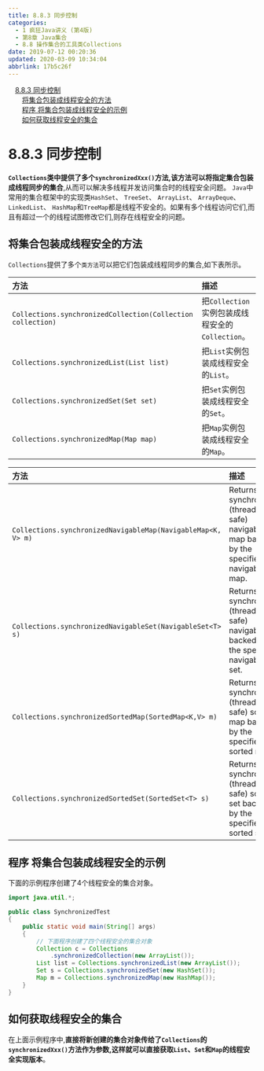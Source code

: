 ```yaml
---
title: 8.8.3 同步控制
categories: 
  - 1 疯狂Java讲义 (第4版)
  - 第8章 Java集合
  - 8.8 操作集合的工具类Collections
date: 2019-07-12 00:20:36
updated: 2020-03-09 10:34:04
abbrlink: 17b5c26f
---
```

<div id='my_toc'><a href="/JavaReadingNotes/17b5c26f/#8-8-3-同步控制" class="header_1">8.8.3 同步控制</a>&nbsp;<br><a href="/JavaReadingNotes/17b5c26f/#将集合包装成线程安全的方法" class="header_2">将集合包装成线程安全的方法</a>&nbsp;<br><a href="/JavaReadingNotes/17b5c26f/#程序-将集合包装成线程安全的示例" class="header_2">程序 将集合包装成线程安全的示例</a>&nbsp;<br><a href="/JavaReadingNotes/17b5c26f/#如何获取线程安全的集合" class="header_2">如何获取线程安全的集合</a>&nbsp;<br></div>
<style>.header_1{margin-left: 1em;}.header_2{margin-left: 2em;}.header_3{margin-left: 3em;}.header_4{margin-left: 4em;}.header_5{margin-left: 5em;}.header_6{margin-left: 6em;}</style>
<!--more-->
<script>if (navigator.platform.search('arm')==-1){document.getElementById('my_toc').style.display = 'none';}var e,p = document.getElementsByTagName('p');while (p.length>0) {e = p[0];e.parentElement.removeChild(e);}</script>

<!--end-->
# 8.8.3 同步控制 #
**`Collections`类中提供了多个`synchronizedXxx()`方法,该方法可以将指定集合包装成线程同步的集合**,从而可以解决多线程并发访问集合时的线程安全问题。
`Java`中常用的集合框架中的实现类`HashSet`、 `TreeSet`、 `ArrayList`、 `ArrayDeque`、 `LinkedList`、 `HashMap`和`TreeMap`都是线程不安全的。如果有多个线程访问它们,而且有超过一个的线程试图修改它们,则存在线程安全的问题。

## 将集合包装成线程安全的方法
`Collections`提供了多个`类方法`可以把它们包装成线程同步的集合,如下表所示。

|方法|描述|
|:---|:---|
|`Collections.synchronizedCollection(Collection collection)`|把`Collection`实例包装成线程安全的`Collection`。|
|`Collections.synchronizedList(List list)`|把`List`实例包装成线程安全的`List`。|
|`Collections.synchronizedSet(Set set)`|把`Set`实例包装成线程安全的`Set`。|
|`Collections.synchronizedMap(Map map)`|把`Map`实例包装成线程安全的`Map`。|


|方法|描述|
|:--|:--|
|`Collections.synchronizedNavigableMap(NavigableMap<K,​V> m)`|Returns a synchronized (thread-safe) navigable map backed by the specified navigable map.|
|`Collections.synchronizedNavigableSet(NavigableSet<T> s)`|Returns a synchronized (thread-safe) navigable set backed by the specified navigable set.|
|`Collections.synchronizedSortedMap(SortedMap<K,​V> m)`|Returns a synchronized (thread-safe) sorted map backed by the specified sorted map.|
|`Collections.synchronizedSortedSet(SortedSet<T> s)`|Returns a synchronized (thread-safe) sorted set backed by the specified sorted set.|

## 程序 将集合包装成线程安全的示例
下面的示例程序创建了4个线程安全的集合对象。
```java
import java.util.*;

public class SynchronizedTest
{
    public static void main(String[] args)
    {
        // 下面程序创建了四个线程安全的集合对象
        Collection c = Collections
            .synchronizedCollection(new ArrayList());
        List list = Collections.synchronizedList(new ArrayList());
        Set s = Collections.synchronizedSet(new HashSet());
        Map m = Collections.synchronizedMap(new HashMap());
    }
}
```
## 如何获取线程安全的集合
在上面示例程序中,**直接将新创建的集合对象传给了`Collections`的`synchronizedXxx()`方法作为参数,这样就可以直接获取`List`、`Set`和`Map`的线程安全实现版本**。
